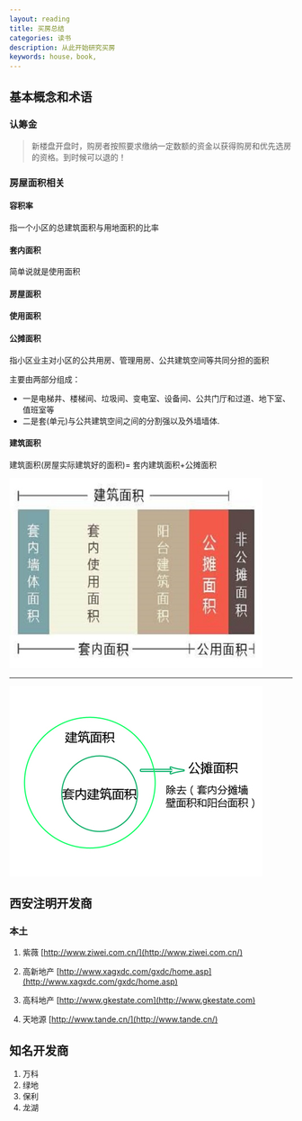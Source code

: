 ```yaml
---
layout: reading
title: 买房总结
categories: 读书
description: 从此开始研究买房
keywords: house，book,
---
```


## 基本概念和术语

### 认筹金

> 新楼盘开盘时，购房者按照要求缴纳一定数额的资金以获得购房和优先选房的资格。到时候可以退的！

### 房屋面积相关

#### 容积率
指一个小区的总建筑面积与用地面积的比率

#### 套内面积
简单说就是使用面积

#### 房屋面积

#### 使用面积

#### 公摊面积
指小区业主对小区的公共用房、管理用房、公共建筑空间等共同分担的面积

主要由两部分组成：
- 一是电梯井、楼梯间、垃圾间、变电室、设备间、公共门厅和过道、地下室、值班室等
- 二是套(单元)与公共建筑空间之间的分割强以及外墙墙体.

#### 建筑面积
建筑面积(房屋实际建筑好的面积)= 套内建筑面积+公摊面积


![一图顶千言](/res/img/reading/house/house_area.jpg)

---
![一图顶千言](/res/img/reading/house/house_area2.jpg)

## 西安注明开发商

### 本土
1. 紫薇
[http://www.ziwei.com.cn/](http://www.ziwei.com.cn/)

2. 高新地产
[http://www.xagxdc.com/gxdc/home.asp](http://www.xagxdc.com/gxdc/home.asp)

3. 高科地产
[http://www.gkestate.com](http://www.gkestate.com)

4. 天地源
[http://www.tande.cn/](http://www.tande.cn/)

## 知名开发商

1. 万科
2. 绿地
3. 保利
4. 龙湖